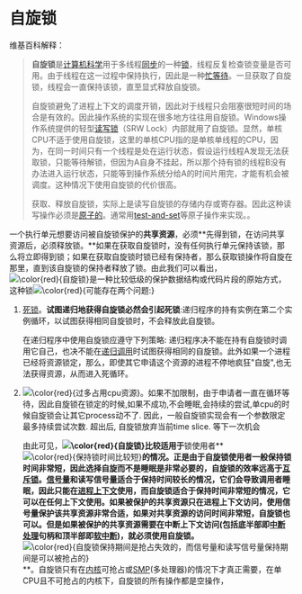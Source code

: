 # 自旋锁

维基百科解释：

> **自旋锁**是[计算机科学](https://zh.wikipedia.org/wiki/计算机科学)用于多线程[同步](https://zh.wikipedia.org/wiki/同步_(计算机科学))的一种[锁](https://zh.wikipedia.org/wiki/互斥锁)，线程反复检查锁变量是否可用。由于线程在这一过程中保持执行，因此是一种[忙等待](https://zh.wikipedia.org/wiki/忙等待)。一旦获取了自旋锁，线程会一直保持该锁，直至显式释放自旋锁。
>
>  自旋锁避免了进程上下文的调度开销，因此对于线程只会阻塞很短时间的场合是有效的。因此操作系统的实现在很多地方往往用自旋锁。Windows操作系统提供的轻型[读写锁](https://zh.wikipedia.org/wiki/读写锁)（SRW Lock）内部就用了自旋锁。显然，单核CPU不适于使用自旋锁，这里的单核CPU指的是单核单线程的CPU，因为，在同一时间只有一个线程是处在运行状态，假设运行线程A发现无法获取锁，只能等待解锁，但因为A自身不挂起，所以那个持有锁的线程B没有办法进入运行状态，只能等到操作系统分给A的时间片用完，才能有机会被调度。这种情况下使用自旋锁的代价很高。
>
>  获取、释放自旋锁，实际上是读写自旋锁的存储内存或寄存器。因此这种读写操作必须是[原子的](https://zh.wikipedia.org/wiki/原子操作)。通常用[test-and-set](https://zh.wikipedia.org/wiki/Test-and-set)等原子操作来实现。。



一个执行单元想要访问被自旋锁保护的**共享资源**，必须**先得到锁，在访问共享资源后，必须释放锁。**如果在获取自旋锁时，没有任何执行单元保持该锁，那么将立即得到锁；如果在获取自旋锁时锁已经有保持者，那么获取锁操作将自旋在那里，直到该自旋锁的保持者释放了锁。由此我们可以看出，![\color{red}{自旋锁}](https://math.jianshu.com/math?formula=%5Ccolor%7Bred%7D%7B%E8%87%AA%E6%97%8B%E9%94%81%7D)是一种比较低级的保护数据结构或代码片段的原始方式，这种锁![\color{red}{可能存在两个问题:}](https://math.jianshu.com/math?formula=%5Ccolor%7Bred%7D%7B%E5%8F%AF%E8%83%BD%E5%AD%98%E5%9C%A8%E4%B8%A4%E4%B8%AA%E9%97%AE%E9%A2%98%3A%7D)

1. [死锁](https://baike.so.com/doc/414521-439063.html)。**试图递归地获得自旋锁必然会引起死锁**:递归程序的持有实例在第二个实例循环，以试图获得相同自旋锁时，不会释放此自旋锁。

    在递归程序中使用自旋锁应遵守下列策略:
    递归程序决不能在持有自旋锁时调用它自己，也决不能在[递归调用](https://baike.so.com/doc/6115126-6328268.html)时试图获得相同的自旋锁。此外如果一个进程已经将资源锁定，那么，即使其它申请这个资源的进程不停地疯狂"自旋",也无法获得资源，从而进入死循环。

2. ![\color{red}{过多占用cpu资源}](https://math.jianshu.com/math?formula=%5Ccolor%7Bred%7D%7B%E8%BF%87%E5%A4%9A%E5%8D%A0%E7%94%A8cpu%E8%B5%84%E6%BA%90%7D)。如果不加限制，由于申请者一直在循环等待，因此自旋锁在锁定的时候,如果不成功,不会睡眠,会持续的尝试,单cpu的时候自旋锁会让其它process动不了. 因此，一般自旋锁实现会有一个参数限定最多持续尝试次数. 超出后, 自旋锁放弃当前time slice. 等下一次机会

    由此可见，**![\color{red}{自旋锁}](https://math.jianshu.com/math?formula=%5Ccolor%7Bred%7D%7B%E8%87%AA%E6%97%8B%E9%94%81%7D)**比较**适用于**锁使用者**![\color{red}{保持锁时间比较短}](https://math.jianshu.com/math?formula=%5Ccolor%7Bred%7D%7B%E4%BF%9D%E6%8C%81%E9%94%81%E6%97%B6%E9%97%B4%E6%AF%94%E8%BE%83%E7%9F%AD%7D)**的情况。正是由于自旋锁使用者一般保持锁时间非常短，因此选择自旋而不是睡眠是非常必要的，自旋锁的效率远高于[互斥锁](https://baike.so.com/doc/6150631-6363825.html)。[信号量](https://baike.so.com/doc/6799211-7016022.html)和读写信号量适合于保持时间较长的情况，它们会导致调用者睡眠，因此只能在[进程上下文](https://baike.so.com/doc/2315046-2448796.html)使用，而自旋锁适合于保持时间非常短的情况，它可以在任何上下文使用。如果被保护的共享资源只在进程上下文访问，使用信号量保护该共享资源非常合适，如果对共享资源的访问时间非常短，自旋锁也可以。但是如果被保护的共享资源需要在中断上下文访问(包括底半部即[中断处理](https://baike.so.com/doc/4973549-5196235.html)句柄和顶半部即[软中断](https://baike.so.com/doc/7715429-7989524.html))，就必须使用自旋锁。**![\color{red}{自旋锁保持期间是抢占失效的，而信号量和读写信号量保持期间是可以被抢占的}](https://math.jianshu.com/math?formula=%5Ccolor%7Bred%7D%7B%E8%87%AA%E6%97%8B%E9%94%81%E4%BF%9D%E6%8C%81%E6%9C%9F%E9%97%B4%E6%98%AF%E6%8A%A2%E5%8D%A0%E5%A4%B1%E6%95%88%E7%9A%84%EF%BC%8C%E8%80%8C%E4%BF%A1%E5%8F%B7%E9%87%8F%E5%92%8C%E8%AF%BB%E5%86%99%E4%BF%A1%E5%8F%B7%E9%87%8F%E4%BF%9D%E6%8C%81%E6%9C%9F%E9%97%B4%E6%98%AF%E5%8F%AF%E4%BB%A5%E8%A2%AB%E6%8A%A2%E5%8D%A0%E7%9A%84%7D)**。自旋锁只有在[内核](https://baike.so.com/doc/665564-704577.html)可抢占或[SMP](https://baike.so.com/doc/4522250-4732301.html)(多处理器)的情况下才真正需要，在单CPU且不可抢占的内核下，自旋锁的所有操作都是空操作，



